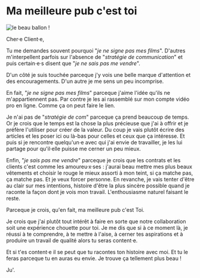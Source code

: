 # Ma meilleure pub c'est toi

![le beau ballon !](https://github.com/Julia-barbelane/reflexions/blob/master/photos/ma-meilleure-pub-c-est-toi.png)

Cher·e Client·e, 

Tu me demandes souvent pourquoi "*je ne signe pas mes films*". D'autres m'interpellent parfois sur l'absence de "*stratégie de communication*" et puis certain·e·s disent que "*je ne sais pas me vendre*".

D'un côté je suis touchée parceque j'y vois une belle marque d'attention et des encouragements. D'un autre je me sens un peu incomprise. 

En fait, "*je ne signe pas mes films*" parceque j'aime l'idée qu'ils ne m'appartiennent pas. Par contre je les ai rassemblé sur mon compte vidéo pro en ligne. Comme ça on peut faire le lien. 

Je n'ai pas de "*stratégie de com*" parceque ça prend beaucoup de temps. Or je crois que le temps est la chose la plus précieuse que j'ai à offrir et je préfère l'utiliser pour créer de la valeur. Du coup je vais plutôt écrire des articles et les poser ici ou là-bas pour celles et ceux que ça intéresse. Et puis si je rencontre quelqu'un·e avec qui j'ai envie de travailler, je les lui partage pour qu'il·elle puisse me cerner un peu mieux.

Enfin, "*je sais pas me vendre*" parceque je crois que les contrats et les clients c'est comme les amoureu·x·ses : j'aurai beau mettre mes plus beaux vêtements et choisir le rouge le mieux assorti à mon teint, si ça matche pas, ça matche pas. Et je veux forcer personne. En revanche, je vais tenter d'être au clair sur mes intentions, histoire d'être la plus sincère possible quand je raconte la façon dont je vois mon travail. L'enthousiasme naturel faisant le reste.

Parceque je crois, qu'en fait, ma meilleure pub c'est Toi. 

Je crois que j'ai plutôt tout intérêt à faire en sorte que notre collaboration soit une expérience chouette pour toi. Je me dis que si à ce moment là, je réussi à te comprendre, à te mettre à l'aise, à cerner tes aspirations et à produire un travail de qualité alors tu seras content·e. 

Et si t'es content·e il se peut que tu racontes ton histoire avec moi. Et tu le feras parceque tu en auras eu envie. Je trouve ça tellement plus beau !

Ju'.

